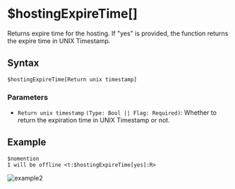 # $hostingExpireTime[]
Returns expire time for the hosting. If "yes" is provided, the function returns the expire time in UNIX Timestamp.

## Syntax
``` 
$hostingExpireTime[Return unix timestamp]
``` 

### Parameters
- `Return unix timestamp` `(Type: Bool || Flag: Required)`: Whether to return the expiration time in UNIX Timestamp or not.

## Example
```
$nomention
I will be offline <t:$hostingExpireTime[yes]:R>
```
![example2](https://user-images.githubusercontent.com/98183987/153687914-221aa7f1-5134-47fe-87d9-c7ae75c4a91f.jpg)
